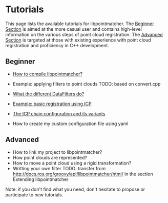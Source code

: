 Tutorials
=========

This page lists the available tutorials for libpointmatcher. The [Beginner Section](#beginner) is aimed at the more casual user and contains high-level information on the various steps of point cloud registration. The [Advanced Section](#advanced) is targeted at those with existing experience with point cloud registration and proficiency in C++ development.

Beginner<a name="beginner"></a>
---------

- [How to compile libpointmatcher?](Compilation.md)
- Example: applying filters to point clouds TODO: based on convert.cpp
- [What the different DataFilters do?](Datafilters.md)
- [Example: basic registration using ICP](BasicRegistration.md)
- [The ICP chain configuration and its variants](DefaultICPConfig.md)

- How to create my custom configuration file using yaml

Advanced<a name="advanced"></a>
-------
- How to link my project to libpointmatcher?
- How point clouds are represented?
- How to move a point cloud using a rigid transformation?
- Writting your own filter TODO: transfer from http://docs.ros.org/groovy/api/libpointmatcher/html/ in the section Extending libpointmatcher


Note: if you don't find what you need, don't hesitate to propose or participate to new tutorials. 
